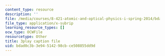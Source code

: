 ```yaml
---
content_type: resource
description: ''
file: /media/courses/8-421-atomic-and-optical-physics-i-spring-2014/bdad0c3b3e94514298cbce508855dd9d_zMlEb29UlKw.vtt
file_type: application/x-subrip
learning_resource_types: []
ocw_type: OCWFile
resourcetype: Other
title: 3play caption file
uid: bdad0c3b-3e94-5142-98cb-ce508855dd9d
---
```


